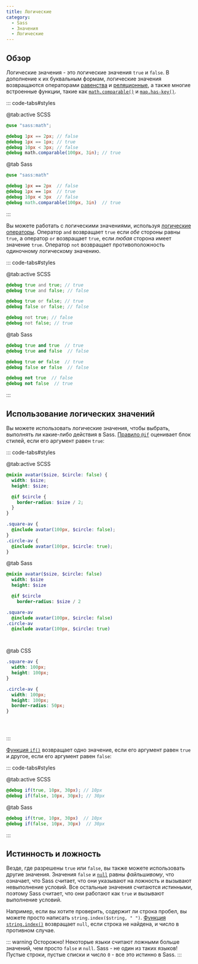 ```yaml
---
title: Логические
category:
  - Sass
  - Значения
  - Логические
---
```


## Обзор

Логические значения - это логические значения `true` и `false`. В дополнение к их буквальным формам, логические значения возвращаются операторами [равенства](../operators/equality) и [реляционные](../operators/relational), а также многие встроенные функции, такие как [`math.comparable()`](../modules/math#comparable) и [`map.has-key()`](../modules/map#has-key).

::: code-tabs#styles

@tab:active SCSS

```scss
@use "sass:math";

@debug 1px == 2px; // false
@debug 1px == 1px; // true
@debug 10px < 3px; // false
@debug math.comparable(100px, 3in); // true
```

@tab Sass

```sass
@use "sass:math"

@debug 1px == 2px  // false
@debug 1px == 1px  // true
@debug 10px < 3px  // false
@debug math.comparable(100px, 3in)  // true
```

:::

Вы можете работать с логическими значениями, используя [логические операторы](../operators/boolean). Оператор `and` возвращает `true` если *обе* стороны равны `true`, а оператор `or` возвращает `true`, если *любая* сторона имеет значение `true`. Оператор `not` возвращает противоположность одиночному логическому значению.

::: code-tabs#styles

@tab:active SCSS

```scss
@debug true and true; // true
@debug true and false; // false

@debug true or false; // true
@debug false or false; // false

@debug not true; // false
@debug not false; // true
```

@tab Sass

```sass
@debug true and true  // true
@debug true and false  // false

@debug true or false  // true
@debug false or false  // false

@debug not true  // false
@debug not false  // true
```

:::

## Использование логических значений

Вы можете использовать логические значения, чтобы выбрать, выполнять ли какие-либо действия в Sass. [Правило `@if`](../at-rules/control/if) оценивает блок стилей, если его аргумент равен `true`:

::: code-tabs#styles

@tab:active SCSS

```scss
@mixin avatar($size, $circle: false) {
  width: $size;
  height: $size;

  @if $circle {
    border-radius: $size / 2;
  }
}

.square-av {
  @include avatar(100px, $circle: false);
}
.circle-av {
  @include avatar(100px, $circle: true);
}
```

@tab Sass

```sass
@mixin avatar($size, $circle: false)
  width: $size
  height: $size

  @if $circle
    border-radius: $size / 2

.square-av
  @include avatar(100px, $circle: false)
.circle-av
  @include avatar(100px, $circle: true)




```

@tab CSS

```css
.square-av {
  width: 100px;
  height: 100px;
}

.circle-av {
  width: 100px;
  height: 100px;
  border-radius: 50px;
}





```

:::

[Функция `if()`](../modules/README.md#if) возвращает одно значение, если его аргумент равен `true` и другое, если его аргумент равен `false`:

::: code-tabs#styles

@tab:active SCSS

```scss
@debug if(true, 10px, 30px); // 10px
@debug if(false, 10px, 30px); // 30px
```

@tab Sass

```sass
@debug if(true, 10px, 30px)  // 10px
@debug if(false, 10px, 30px)  // 30px
```

:::

## Истинность и ложность

Везде, где разрешены `true` или `false`, вы также можете использовать другие значения.
Значения `false` и [`null`](../../values/null) равны *файльшивому*, что означает, что Sass считает, что они указывают на ложность и вызывают невыполнение условий. Все остальные значения считаются *истинными*, поэтому Sass считает, что они работают как `true` и вызывают выполнение условий.

Например, если вы хотите проверить, содержит ли строка пробел, вы можете просто написать `string.index($string, " ")`. [Функция `string.index()`](../../modules/string#index) возвращает `null`, если строка не найдена, и число в противном случае.

::: warning Осторожно!
Некоторые языки считают ложными больше значений, чем просто `false` и `null`. Sass - не один из таких языков! Пустые строки, пустые списки и число `0` - все это истинно в Sass.
:::
